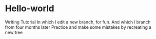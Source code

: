 # Hello-world
Writing Tutorial
In which I edit a new branch, for fun.
And which I branch from four months later
Practice
and make some mistakes
by recreating a new tree
